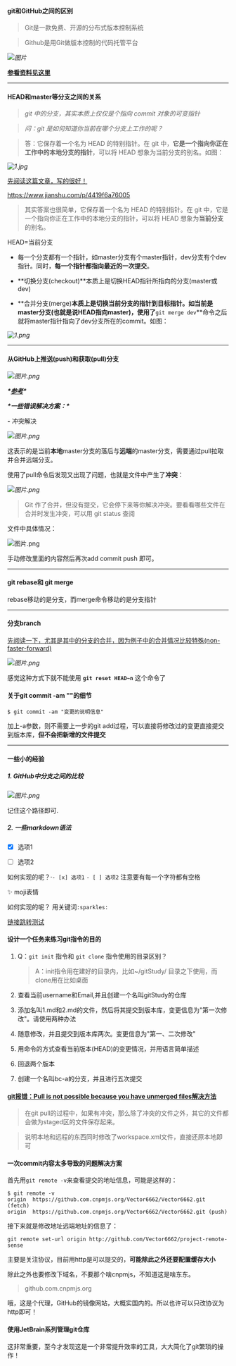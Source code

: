 <a name="1"></a>

#### git和GitHub之间的区别 

> Git是一款免费、开源的分布式版本控制系统

> Github是用Git做版本控制的代码托管平台



*![图片](https://pic3.zhimg.com/80/8c69712c0162dfafe8d921895a7341e6_720w.jpg)*



**[**参看资料见这里**](***https://www.zhihu.com/question/21907548***)**

---



#### HEAD和master等分支之间的关系



>  *git 中的分支，其实本质上仅仅是个指向 commit 对象的可变指针*



> *问：git 是如何知道你当前在哪个分支上工作的呢？*

> 答：它保存着一个名为 HEAD 的特别指针。在 git 中，**它是一个指向你正在工作中的本地分支的指针**，可以将 HEAD 想象为当前分支的别名。如图：



*![1.jpg](https://pic.leetcode-cn.com/4754a6ab31dcddfe35988be7420a3a5997e55d6f21e93921c6a4b9173e1521e1-1.jpg)*



[先阅读这篇文章，写的很好！](*https://blog.csdn.net/bdss58/article/details/40537859***)

https://www.jianshu.com/p/4419f6a76005

> 其实答案也很简单，它保存着一个名为 HEAD 的特别指针。在 git 中，它是一个指向你正在工作中的本地分支的指针，可以将 HEAD 想象为**当前分支**的别名。

HEAD=当前分支

- 每一个分支都有一个指针，如master分支有个master指针，dev分支有个dev指针。同时，**每一个指针都指向最近的一次提交**。

- **切换分支(checkout)**本质上是切换HEAD指针所指向的分支(master或dev)

- **合并分支(merge)**本质上是切换当前分支的指针到目标指针。如当前是master分支(也就是说HEAD指向master)，使用了**`git merge dev`**命令之后就将master指针指向了dev分支所在的commit。如图：



*![1.png](https://pic.leetcode-cn.com/a2dfdb669b0b8e5a3d90605eb66d304a4abd8cc55ec3656e64dbcdf3e52fa96b-1.png)*



---





####  从GitHub上推送(push)和获取(pull)分支



*![图片.png](https://pic.leetcode-cn.com/06b8162b33bb12eb2928e9296f9e6e9fbee3c83b5f0599c1457894272182bca0-%E5%9B%BE%E7%89%87.png)*



***\*[参考](https://www.zhihu.com/question/38305012)\****



***\*一些错误解决方案：\****



**-** 冲突解决



*![图片.png](https://pic.leetcode-cn.com/74a4bb81ee3481b04e66463d918ef4b805471cb434ddb57b1831ddc727393c0e-%E5%9B%BE%E7%89%87.png)*



这表示的是当前**本地**master分支的落后与**远端**的master分支，需要通过pull拉取并合并远端分支。



使用了pull命令后发现又出现了问题，也就是文件中产生了**冲突**：



*![图片.png](https://pic.leetcode-cn.com/7802b8efadc65945ae8fb7e672004b68ceef5f192ae432594a5b7d42943c3d5e-%E5%9B%BE%E7%89%87.png)*

>  Git 作了合并，但没有提交，它会停下来等你解决冲突。要看看哪些文件在合并时发生冲突，可以用 git status 查阅



文件中具体情况：

![图片.png](https://pic.leetcode-cn.com/382221759149b8579b0ba17c5559fa1566b7ff403e23bc4abbe500b15c720511-%E5%9B%BE%E7%89%87.png)

手动修改里面的内容然后再次add commit push 即可。

---

#### git rebase和 git merge

rebase移动的是分支，而merge命令移动的是分支指针





---

#### 分支branch

[先阅读一下，尤其是其中的分支的合并，因为例子中的合并情况比较特殊(non-faster-forward)](https://www.cnblogs.com/guge-94/p/11281724.html)



*![图片.png](https://pic.leetcode-cn.com/535c1883c5ef4ef915898bc6ec2d2dba169d1ffa7d8270997825abac715b0254-%E5%9B%BE%E7%89%87.png)*



感觉这种方式下就不能使用 **`git reset HEAD~n`** 这个命令了

#### 关于git commit -am ""的细节

```
$ git commit -am "变更的说明信息"     
```

加上-a参数，则不需要上一步的git add过程，可以直接将修改过的变更直接提交到版本库，**但不会把新增的文件提交**



---

#### 一些小的经验

##### 1. GitHub中分支之间的比较

*![图片.png](https://pic.leetcode-cn.com/16029c6eee9254934da5d5cce1d9fadede6503f90e313f26b9a785635d114b24-%E5%9B%BE%E7%89%87.png)*

记住这个路径即可.

##### 2. 一些markdown语法 

- [x] 选项1

- [ ] 选项2

如何实现的呢？·`- [x] 选项1`    `- [ ] 选项2`  注意要有每一个字符都有空格

:sparkles: moji表情

如何实现的呢？ 用关键词`:sparkles:`

[链接跳转测试](#1)



#### 设计一个任务来练习git指令的目的

1. Q：`git init` 指令和 `git clone` 指令使用的目录区别？

   > A：init指令用在建好的目录内，比如~/gitStudy/ 目录之下使用，而clone用在比如桌面

2. 查看当前username和Email,并且创建一个名叫gitStudy的仓库

3. 添加名叫1.md和2.md的文件，然后将其提交到版本库，变更信息为"第一次修改"。请使用两种办法

4. 随意修改，并且提交到版本库两次。变更信息为"第一、二次修改"

5. 用命令的方式查看当前版本(HEAD)的变更情况，并用语言简单描述

6. 回退两个版本

7. 创建一个名叫bc-a的分支，并且进行五次提交

#### [git报错：Pull is not possible because you have unmerged files解决方法](https://www.cnblogs.com/zhujiabin/p/10148803.html)

>  在git pull的过程中，如果有冲突，那么除了冲突的文件之外，其它的文件都会做为staged区的文件保存起来。

> 说明本地和远程的东西同时修改了workspace.xml文件，直接还原本地即可



#### 一次commit内容太多导致的问题解决方案

首先用`git remote -v`来查看提交的地址信息，可能是这样的：

```
$ git remote -v
origin  https://github.com.cnpmjs.org/Vector6662/Vector6662.git (fetch)
origin  https://github.com.cnpmjs.org/Vector6662/Vector6662.git (push)
```

接下来就是修改地址远端地址的信息了：

```
git remote set-url origin http://github.com/Vector6662/project-remote-sense
```

主要是关注协议，目前用http是可以提交的，**可能除此之外还要配置缓存大小**

除此之外也要修改下域名，不要那个啥cnpmjs，不知道这是啥东东。

> github.com.cnpmjs.org

哦，这是个代理，GitHub的镜像网站，大概实国内的。所以也许可以只改协议为http即可！



#### 使用JetBrain系列管理git仓库

这非常重要，至今才发现这是一个非常提升效率的工具，大大简化了git繁琐的操作！

